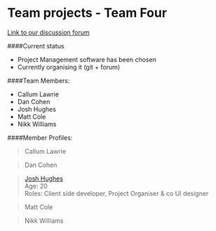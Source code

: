 Team projects - Team Four
==============

[Link to our discussion forum](http://team.faemir.co.uk)

####Current status

* Project Management software has been chosen
* Currently organising it (git + forum)

####Team Members:

* Callum Lawrie
* Dan Cohen
* Josh Hughes
* Matt Cole
* Nikk Williams

####Member Profiles:

> Callum Lawrie

> Dan Cohen

> [Josh Hughes](/profile_pics/JH_profile.jpg) <br>
> Age: 20 <br>
> Roles: Client side developer, Project Organiser & co UI designer

> Matt Cole

> Nikk Williams
